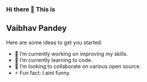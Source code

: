 ### Hi there 👋 This is 
## Vaibhav Pandey

Here are some ideas to get you started:

- 🔭 I’m currently working on improving my skills.
- 🌱 I’m currently learning to code.
- 👯 I’m looking to collaborate on various open source.
- ⚡ Fun fact: I aint funny.

